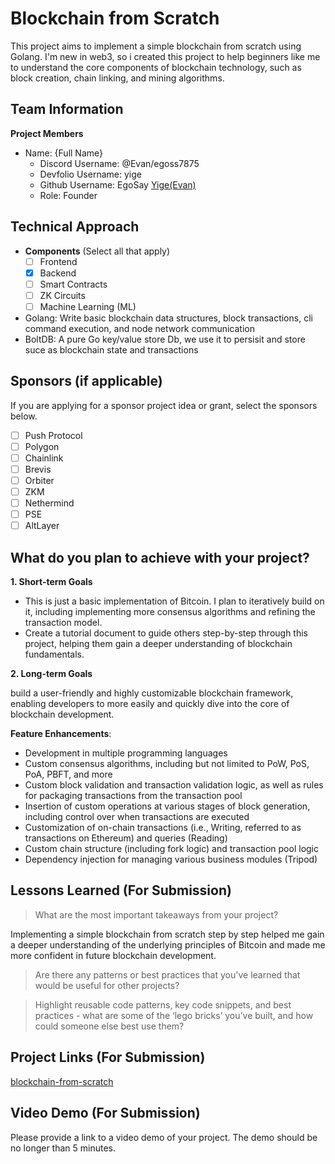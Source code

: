 # Blockchain from Scratch

This project aims to implement a simple blockchain from scratch using Golang. 
I'm new in web3, so i created this project to help beginners like me to understand the core components of blockchain technology, such as block creation, chain linking, and mining algorithms.

## Team Information

**Project Members**

- Name: {Full Name}
  - Discord Username: @Evan/egoss7875
  - Devfolio Username: yige
  - Github Username: EgoSay [Yige(Evan)](https://github.com/EgoSay)
  - Role: Founder

## Technical Approach

- **Components** (Select all that apply)
  - [ ] Frontend
  - [X] Backend
  - [ ] Smart Contracts
  - [ ] ZK Circuits
  - [ ] Machine Learning (ML)

- Golang: Write basic blockchain data structures, block transactions, cli command execution, and node network communication
- BoltDB: A pure Go key/value store Db, we use it to persisit and store suce as blockchain state and transactions


## Sponsors (if applicable)

If you are applying for a sponsor project idea or grant, select the sponsors below.

- [ ] Push Protocol
- [ ] Polygon
- [ ] Chainlink
- [ ] Brevis
- [ ] Orbiter
- [ ] ZKM
- [ ] Nethermind
- [ ] PSE
- [ ] AltLayer

## What do you plan to achieve with your project?

**1. Short-term Goals**
- This is just a basic implementation of Bitcoin. I plan to iteratively build on it, including implementing more consensus algorithms and refining the transaction model.
- Create a tutorial document to guide others step-by-step through this project, helping them gain a deeper understanding of blockchain fundamentals.

**2. Long-term Goals**

build a user-friendly and highly customizable blockchain framework, enabling developers to more easily and quickly dive into the core of blockchain development.

**Feature Enhancements**:
- Development in multiple programming languages
- Custom consensus algorithms, including but not limited to PoW, PoS, PoA, PBFT, and more
- Custom block validation and transaction validation logic, as well as rules for packaging transactions from the transaction pool
- Insertion of custom operations at various stages of block generation, including control over when transactions are executed
- Customization of on-chain transactions (i.e., Writing, referred to as transactions on Ethereum) and queries (Reading)
- Custom chain structure (including fork logic) and transaction pool logic
- Dependency injection for managing various business modules (Tripod)



## Lessons Learned (For Submission)

> What are the most important takeaways from your project?

Implementing a simple blockchain from scratch step by step helped me gain a deeper understanding of the underlying principles of Bitcoin and made me more confident in future blockchain development.

> Are there any patterns or best practices that you've learned that would be useful for other projects?

> Highlight reusable code patterns, key code snippets, and best practices - what are some of the ‘lego bricks’ you’ve built, and how could someone else best use them?

## Project Links (For Submission)

[blockchain-from-scratch](https://github.com/EgoSay/blockchain-from-scratch)

## Video Demo (For Submission)

Please provide a link to a video demo of your project. The demo should be no longer than 5 minutes.
